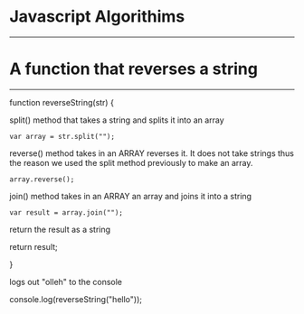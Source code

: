 # Javascript Algorithims


----------------------------------------------------------------------------------------
# A function that reverses a string
----------------------------------------------------------------------------------------

function reverseString(str) {

split() method that takes a string and splits it into an array 

	var array = str.split("");

reverse() method takes in an ARRAY reverses it. It does not take strings thus the reason we used the split method previously to make an array.

	array.reverse();

join() method takes in an ARRAY an array and joins it into a string

	var result = array.join("");

return the result as a string

  return result;

}

logs out "olleh" to the console 

console.log(reverseString("hello"));
